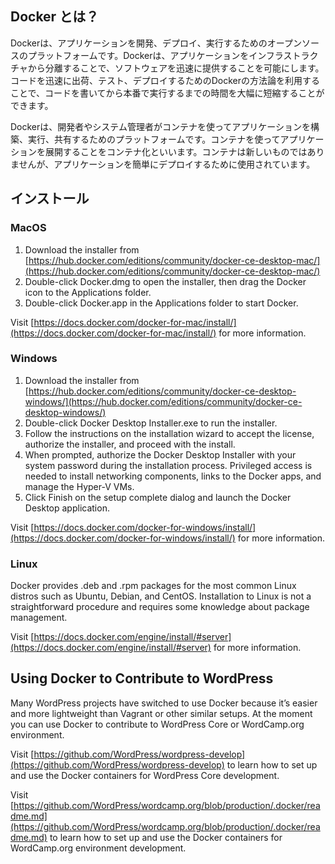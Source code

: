 

## Docker とは？

Dockerは、アプリケーションを開発、デプロイ、実行するためのオープンソースのプラットフォームです。Dockerは、アプリケーションをインフラストラクチャから分離することで、ソフトウェアを迅速に提供することを可能にします。コードを迅速に出荷、テスト、デプロイするためのDockerの方法論を利用することで、コードを書いてから本番で実行するまでの時間を大幅に短縮することができます。

Dockerは、開発者やシステム管理者がコンテナを使ってアプリケーションを構築、実行、共有するためのプラットフォームです。コンテナを使ってアプリケーションを展開することをコンテナ化といいます。コンテナは新しいものではありませんが、アプリケーションを簡単にデプロイするために使用されています。

## インストール

### MacOS

1. Download the installer from [https://hub.docker.com/editions/community/docker-ce-desktop-mac/](https://hub.docker.com/editions/community/docker-ce-desktop-mac/)
2. Double-click Docker.dmg to open the installer, then drag the Docker icon to the Applications folder.
3. Double-click Docker.app in the Applications folder to start Docker. 

Visit [https://docs.docker.com/docker-for-mac/install/](https://docs.docker.com/docker-for-mac/install/) for more information.

### Windows

1. Download the installer from [https://hub.docker.com/editions/community/docker-ce-desktop-windows/](https://hub.docker.com/editions/community/docker-ce-desktop-windows/)
2. Double-click Docker Desktop Installer.exe to run the installer.
3. Follow the instructions on the installation wizard to accept the license, authorize the installer, and proceed with the install.
4. When prompted, authorize the Docker Desktop Installer with your system password during the installation process. Privileged access is needed to install networking components, links to the Docker apps, and manage the Hyper-V VMs.
5. Click Finish on the setup complete dialog and launch the Docker Desktop application.

Visit [https://docs.docker.com/docker-for-windows/install/](https://docs.docker.com/docker-for-windows/install/) for more information.

### Linux

Docker provides .deb and .rpm packages for the most common Linux distros such as Ubuntu, Debian, and CentOS. Installation to Linux is not a straightforward procedure and requires some knowledge about package management.

Visit [https://docs.docker.com/engine/install/#server](https://docs.docker.com/engine/install/#server) for more information.

## Using Docker to Contribute to WordPress

Many WordPress projects have switched to use Docker because it’s easier and more lightweight than Vagrant or other similar setups. At the moment you can use Docker to contribute to WordPress Core or WordCamp.org environment.

Visit [https://github.com/WordPress/wordpress-develop](https://github.com/WordPress/wordpress-develop) to learn how to set up and use the Docker containers for WordPress Core development.

Visit [https://github.com/WordPress/wordcamp.org/blob/production/.docker/readme.md](https://github.com/WordPress/wordcamp.org/blob/production/.docker/readme.md) to learn how to set up and use the Docker containers for WordCamp.org environment development.
